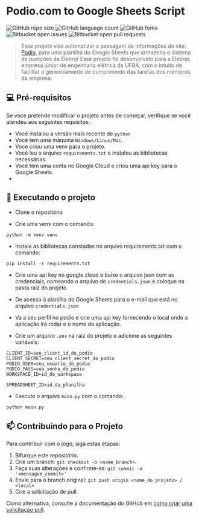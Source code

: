 ﻿# Podio.com to Google Sheets Script

![GitHub repo size](https://img.shields.io/github/repo-size/brenluz/ConsoleGame?style=for-the-badge)
![GitHub language count](https://img.shields.io/github/languages/count/brenluz/ConsoleGame?style=for-the-badge)
![GitHub forks](https://img.shields.io/github/forks/brenluz/ConsoleGame?style=for-the-badge)
![Bitbucket open issues](https://img.shields.io/bitbucket/issues/brenluz/ConsoleGame?style=for-the-badge)
![Bitbucket open pull requests](https://img.shields.io/bitbucket/pr-raw/brenluz/ConsoleGame?style=for-the-badge)



> Esse projeto visa automatizar a passagem de informações do site: [Podio](https://podio.com/), para uma planilha do Google Sheets que armazena o sistema de punições da Eletrojr
> Esse projeto foi desenvolvido para a Eletrojr, empresa júnior de engenharia elétrica da UFBA, com o intuito de facilitar o gerenciamento do cumprimento das tarefas dos membros da empresa.

## 💻 Pré-requisitos

Se voce pretende modificar o projeto antes de começar, verifique se você atendeu aos seguintes requisitos:

- Você instalou a versão mais recente de `python`
- Você tem uma máquina `Windows/Linux/Mac`.
- Voce criou uma venv para o projeto.
- Você leu o arquivo `requirements.txt` e instalou as bibliotecas necessárias.
- Você tem uma conta no Google Cloud e criou uma api key para o Google Sheets.
- 

## 🚀 Executando o projeto

- Clone o repositório

- Crie uma venv com o comando:
```
python -m venv venv
```

- Instale as bibliotecas constadas no arquivo requirements.txt com o comando:
```
pip install -r requirements.txt
```
- Crie uma api key no google cloud e baixe o arquivo json com as credenciais, nomeando o arquivo de `credentials.json` e coloque na pasta raiz do projeto
- De acesso à planilha do Google Sheets para o e-mail que está no arquivo `credentials.json`

- Va a seu perfil no podio e crie uma api key fornecendo o local onde a aplicação irá rodar e o nome da aplicação.

- Crie um arquivo `.env` na raiz do projeto e adicione as seguintes variáveis:
```
CLIENT_ID=seu_client_id_do_podio
CLIENT_SECRET=seu_client_secret_do_podio
PODIO_USER=seu_usuario_do_podio
PODIO_PASS=sua_senha_do_podio
WORKSPACE_ID=id_do_workspace

SPREADSHEET_ID=id_da_planilha
```

- Execute o arquivo `main.py` com o comando:
```
python main.py
```

## 📫 Contribuindo para o Projeto

Para contribuir com o jogo, siga estas etapas:

1. Bifurque este repositório.
2. Crie um branch: `git checkout -b <nome_branch>`.
3. Faça suas alterações e confirme-as: `git commit -m '<mensagem_commit>'`
4. Envie para o branch original: `git push origin <nome_do_projeto> / <local>`
5. Crie a solicitação de pull.

Como alternativa, consulte a documentação do GitHub em [como criar uma solicitação pull](https://help.github.com/en/github/collaborating-with-issues-and-pull-requests/creating-a-pull-request).


